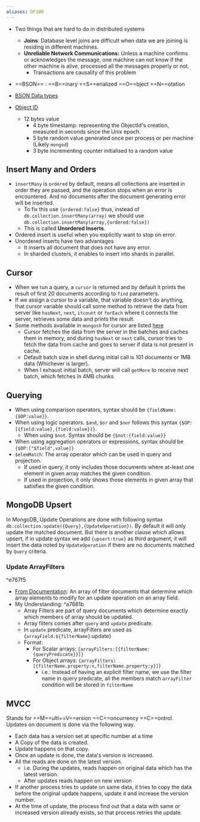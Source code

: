 ```yaml
---
aliases: DF100
---
```

- Two things that are hard to do in distributed systems
	- **Joins**: Database level joins are difficult when data we are joining is residing in different machines.
	- **Unreliable Network Communications:** Unless a machine confirms or acknowledges the message, one machine can not know if the other machine is alive, processed all the messages properly or not.
		- Transactions are causality of this problem

- ==BSON== : ==B==inary ==S==erialized ==O==bject ==N==otation

- [BSON Data types](https://www.mongodb.com/docs/manual/reference/bson-types/)

- [Object ID](https://www.mongodb.com/docs/manual/reference/bson-types/#objectid)
	- 12 bytes value
		- 4 byte timestamp: representing the ObjectId's creation, measured in seconds since the Unix epoch.
		- 5 byte random value generated once per process or per machine (Likely `mongod`)
		- 3 byte incrementing counter initialised to a random value

## Insert Many and Orders
- `insertMany` is `ordered` by default, means all collections are inserted in order they are passed, and the operation stops when an error is encountered. And no documents after the document generating error will be inserted. 
	- To fix this use `{ordered:false}` thus, instead of `db.collection.insertMany(array)` we should use `db.collection.insertMany(array,{ordered:false})` 
	- This is called **Unordered Inserts**.
- Ordered insert is useful when you explicitly want to stop on error.
- Unordered inserts have two advantages 
	- It inserts all document that does not have any error.
	- In sharded clusters, it enables to insert into shards in parallel.

## Cursor
- When we run a query, a `cursor` is returned and by default it prints the result of first 20 documents according to `find` parameters.
- If we assign a cursor to a variable, that variable doesn't do anything, that cursor variable should call some method to retrieve the data from server like `hasNext`, `next`, `itcount` or `forEach` where it connects the server, retrieves some data and prints the result. 
- Some methods available in `mongosh` for cursor are listed [here](https://www.mongodb.com/docs/manual/reference/method/js-cursor/)
	- Cursor fetches the data from the server in the batches and caches them in memory, and during `hasNext` or `next` calls, cursor tries to fetch the data from cache and goes to server if data is not present in cache.
	- Default batch size in shell during initial call is 101 documents or 1MB data (Whichever is larger). 
	- When I exhaust initial batch, server will call `getMore` to receive next batch, which fetches in 4MB chunks.

## Querying

- When using comparison operators, syntax should be `{fieldName:{$OP:value}}`.
- When using logic operators. `$and`, `$or` and `$nor` follows this syntax  `{$OP:[{field:value},{field:value}]}`.
	- When using `$not`. Syntax should be `{$not:{field:value}}`
- When using aggregation operators or expressions, syntax should be `{$OP:["$field",value]}`
- `$elemMatch`: The array operator which can be used in query and projection. 
	- If used in query, it only includes those documents where at-least one element in given array matches the given condition.
	- If used in projection, it only shows those elements in given array that satisfies the given condition.

## MongoDB Upsert

In MongoDB, Update Operations are done with following syntax `db.collection.update({Query},{UpdateOperation})`. By default it will only update the matched document. But there is another clause which allows upsert, if in update syntax we add `{upsert:true}` as third argument, it will insert the data noted by `UpdateOperation` if there are no documents matched by `Query` criteria.

### Update ArrayFilters

^e767f5

- [From Documentation](https://www.mongodb.com/docs/v4.4/reference/method/db.collection.updateMany/#parameters): An array of filter documents that determine which array elements to modify for an update operation on an array field. 
- My Understanding:  ^a7681b
	- Array Filters are part of query documents which determine exactly which members of array should be updated.
	- Array filters comes after `query` and `update` predicate.
	- In `update` predicate, arrayFilters are used as {`arrayField.${filterName}`:update}
	- Format:
		- For Scalar arrays: `{arrayFilters:[{filterName:{queryPredicate}}]}`
		- For Object arrays: `{arrayFilters:[{filterName.property:x,filterName.property:y}]}`
			- i.e.: Instead of having an explicit filter name, we use the filter name in query predicate, all the members match `arrayFilter` condition will be stored in `filterName`

## MVCC

Stands for ==M==ulti==V==ersion ==C==oncurrency ==C==ontrol.
Updates on document is done via the following way.

- Each data has a version set at specific number at a time
- A Copy of the data is created.
- Update happens on that copy. 
- Once an update is done, the data's version is increased.
- All the reads are done on the latest version.
	- i.e. During the updates, reads happen on original data which has the latest version.
	- After updates reads happen on new version
- If another process tries to update on same data, it tries to copy the data before the original update happens, update it and increase the version number.
- At the time of update, the process find out that a data with same or increased version already exists, so that process retries the update.